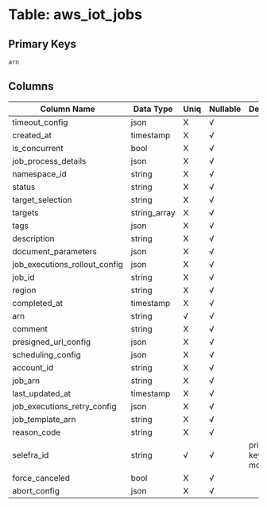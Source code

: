 # Table: aws_iot_jobs

## Primary Keys 

```
arn
```


## Columns 

|  Column Name   |  Data Type  | Uniq | Nullable | Description | 
|  ----  | ----  | ----  | ----  | ---- | 
| timeout_config | json | X | √ |  | 
| created_at | timestamp | X | √ |  | 
| is_concurrent | bool | X | √ |  | 
| job_process_details | json | X | √ |  | 
| namespace_id | string | X | √ |  | 
| status | string | X | √ |  | 
| target_selection | string | X | √ |  | 
| targets | string_array | X | √ |  | 
| tags | json | X | √ |  | 
| description | string | X | √ |  | 
| document_parameters | json | X | √ |  | 
| job_executions_rollout_config | json | X | √ |  | 
| job_id | string | X | √ |  | 
| region | string | X | √ |  | 
| completed_at | timestamp | X | √ |  | 
| arn | string | √ | √ |  | 
| comment | string | X | √ |  | 
| presigned_url_config | json | X | √ |  | 
| scheduling_config | json | X | √ |  | 
| account_id | string | X | √ |  | 
| job_arn | string | X | √ |  | 
| last_updated_at | timestamp | X | √ |  | 
| job_executions_retry_config | json | X | √ |  | 
| job_template_arn | string | X | √ |  | 
| reason_code | string | X | √ |  | 
| selefra_id | string | √ | √ | primary keys value md5 | 
| force_canceled | bool | X | √ |  | 
| abort_config | json | X | √ |  | 


